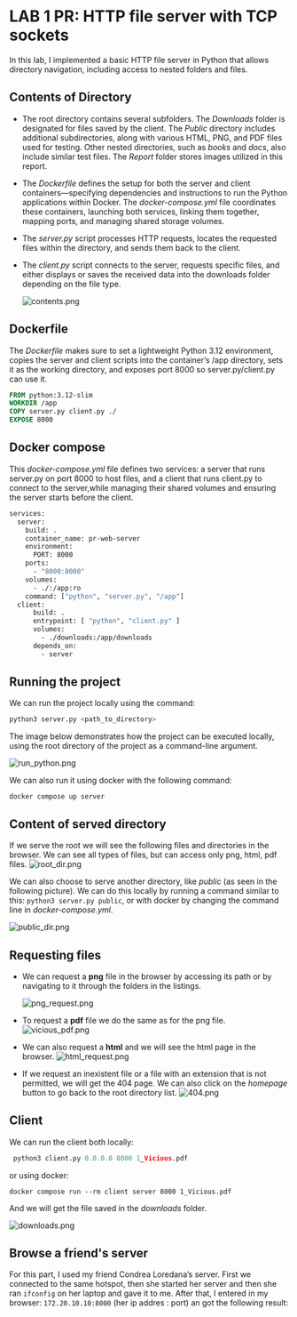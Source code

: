 # LAB 1 PR: HTTP file server with TCP sockets
In this lab, I implemented a basic HTTP file server in Python that allows directory navigation, including access to nested folders and files.

## Contents of Directory
* The root directory contains several subfolders. The *Downloads* folder is designated for files saved by the client. The *Public* directory includes additional subdirectories, along with various HTML, PNG, and PDF files used for testing. Other nested directories, such as *books* and *docs*, also include similar test files. The *Report* folder stores images utilized in this report.
* The *Dockerfile* defines the setup for both the server and client containers—specifying dependencies and instructions to run the Python applications within Docker. The *docker-compose.yml* file coordinates these containers, launching both services, linking them together, mapping ports, and managing shared storage volumes.
* The *server.py* script processes HTTP requests, locates the requested files within the directory, and sends them back to the client.
* The *client.py* script connects to the server, requests specific files, and either displays or saves the received data into the downloads folder depending on the file type.
 
    ![contents.png](public/report/contents.png)

## Dockerfile
The *Dockerfile* makes sure to set a lightweight Python 3.12 environment, copies the server and client scripts into the container’s /app directory, sets it as the working directory, and exposes port 8000 so server.py/client.py can use it.
```dockerfile
FROM python:3.12-slim
WORKDIR /app
COPY server.py client.py ./
EXPOSE 8000
```

## Docker compose
This *docker-compose.yml* file defines two services: a server that runs server.py on port 8000 to host files, and a client that runs client.py to connect to the server,while managing their shared volumes and ensuring the server starts before the client.

```dockerfile
services:
  server:
    build: .
    container_name: pr-web-server
    environment:
      PORT: 8000
    ports:
      - "8000:8000"
    volumes:
      - ./:/app:ro
    command: ["python", "server.py", "/app"]
  client:
      build: .
      entrypoint: [ "python", "client.py" ]
      volumes:
        - ./downloads:/app/downloads
      depends_on:
        - server
```

## Running the project

We can run the project locally using the command:
```python
python3 server.py <path_to_directory>
```
The image below demonstrates how the project can be executed locally, using the root directory of the project as a command-line argument.

![run_python.png](public%2Freport%2Frun_python.png)

We can also run it using docker with the following command:
```
docker compose up server
```

## Content of served directory
If we serve the root we will see the following files and directories in the browser. We can see all types of files, but can access only png, html, pdf files.
![root_dir.png](public/report/root_dir.png)

We can also choose to serve another directory, like *public* (as seen in the following picture). We can do this locally by running a command similar to this: ```python3 server.py public```, or with docker by changing the command line in *docker-compose.yml*.

![public_dir.png](public%2Freport%2Fpublic_dir.png)

## Requesting files
* We can request a **png** file in the browser by accessing its path or by navigating to it through the folders in the listings.

  ![png_request.png](public%2Freport%2Fpng_request.png)

* To request a **pdf** file we do the same as for the png file.
  ![vicious_pdf.png](public%2Freport%2Fvicious_pdf.png)

* We can also request a  **html** and we will see the html page in the browser.
  ![html_request.png](public%2Freport%2Fhtml_request.png)

* If we request an inexistent file or a file with an extension  that is not permitted, we will get the 404 page. We can also click on the *homepage* button to go back to the root directory list.
  ![404.png](public%2Freport%2F404.png)

## Client
We can run the client both locally:
```python
 python3 client.py 0.0.0.0 8000 1_Vicious.pdf
```
or using docker:
```
docker compose run --rm client server 8000 1_Vicious.pdf
```
And we will get the file saved in the *downloads* folder.

![downloads.png](public%2Freport%2Fdownloads.png)

## Browse a friend's server
For this part, I used my friend Condrea Loredana’s server. First we connected to the same hotspot, then she started her server and then she ran ```ifconfig``` on her laptop and gave it to me. After that, I entered in my browser: ```172.20.10.10:8000``` (her ip addres : port) an got the following result: